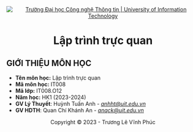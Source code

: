<!-- Banner -->
<p align="center">
  <a href="https://www.uit.edu.vn/" title="Trường Đại học Công nghệ Thông tin" style="border: none;">
    <img src="https://i.imgur.com/WmMnSRt.png" alt="Trường Đại học Công nghệ Thông tin | University of Information Technology">
  </a>
</p>

<!-- Title -->
<h1 align="center"><b>Lập trình trực quan</b></h1>

## GIỚI THIỆU MÔN HỌC
* **Tên môn học:** Lập trình trực quan
* **Mã môn học:** IT008
* **Mã lớp:** IT008.O12
* **Năm học:** HK1 (2023-2024)
* **GV Lý Thuyết**: Huỳnh Tuấn Anh - *anhht@uit.edu.vn*
* **GV HDTH**: Quan Chí Khánh An - *anqck@uit.edu.vn*
<!-- Footer -->
<p align='center'>Copyright © 2023 - Trương Lê Vĩnh Phúc</p>

